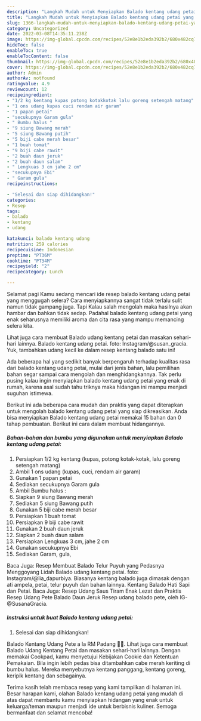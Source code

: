 ```yaml
---
description: "Langkah Mudah untuk Menyiapkan Balado kentang udang petai yang Lezat Sekali, Buat Buka Puasa Bisa Manjain Lidah"
title: "Langkah Mudah untuk Menyiapkan Balado kentang udang petai yang Lezat Sekali, Buat Buka Puasa Bisa Manjain Lidah"
slug: 1366-langkah-mudah-untuk-menyiapkan-balado-kentang-udang-petai-yang-lezat-sekali-buat-buka-puasa-bisa-manjain-lidah
category: Uncategorized
date: 2022-03-08T14:35:11.238Z
image: https://img-global.cpcdn.com/recipes/52e8e1b2eda392b2/680x482cq70/balado-kentang-udang-petai-foto-resep-utama.jpg
hideToc: false
enableToc: true
enableTocContent: false
thumbnail: https://img-global.cpcdn.com/recipes/52e8e1b2eda392b2/680x482cq70/balado-kentang-udang-petai-foto-resep-utama.jpg
cover: https://img-global.cpcdn.com/recipes/52e8e1b2eda392b2/680x482cq70/balado-kentang-udang-petai-foto-resep-utama.jpg
author: Admin
authorAv: notfound
ratingvalue: 4.9
reviewcount: 12
recipeingredient:
- "1/2 kg kentang kupas potong kotakkotak lalu goreng setengah matang"
- "1 ons udang kupas cuci rendam air garam"
- "1 papan petai"
- "secukupnya Garam gula"
- " Bumbu halus "
- "9 siung Bawang merah"
- "5 siung Bawang putih"
- "5 biji cabe merah besar"
- "1 buah tomat"
- "9 biji cabe rawit"
- "2 buah daun jeruk"
- "2 buah daun salam"
- " Lengkuas 3 cm jahe 2 cm"
- "secukupnya Ebi"
- " Garam gula"
recipeinstructions:

- "Selesai dan siap dihidangkan!"
categories:
- Resep
tags:
- balado
- kentang
- udang

katakunci: balado kentang udang 
nutrition: 259 calories
recipecuisine: Indonesian
preptime: "PT36M"
cooktime: "PT34M"
recipeyield: "2"
recipecategory: Lunch

---
```



Selamat pagi Kamu sedang mencari ide resep balado kentang udang petai yang menggugah selera? Cara menyiapkannya sangat tidak terlalu sulit namun tidak gampang juga. Tapi Kalau salah mengolah maka hasilnya akan hambar dan bahkan tidak sedap. Padahal balado kentang udang petai yang enak seharusnya memiliki aroma dan cita rasa yang mampu memancing selera kita.


Lihat juga cara membuat Balado udang kentang petai dan masakan sehari-hari lainnya. Balado kentang udang petai. foto: Instagram/@susan_gracia. Yuk, tambahkan udang kecil ke dalam resep kentang balado satu ini!

Ada beberapa hal yang sedikit banyak berpengaruh terhadap kualitas rasa dari balado kentang udang petai, mulai dari jenis bahan, lalu pemilihan bahan segar sampai cara mengolah dan menghidangkannya. Tak perlu pusing kalau ingin menyiapkan balado kentang udang petai yang enak di rumah, karena asal sudah tahu triknya maka hidangan ini mampu menjadi suguhan istimewa.


Berikut ini ada beberapa cara mudah dan praktis yang dapat diterapkan untuk mengolah balado kentang udang petai yang siap dikreasikan. Anda bisa menyiapkan Balado kentang udang petai memakai 15 bahan dan 0 tahap pembuatan. Berikut ini cara dalam membuat hidangannya.

<!--inarticleads1-->

##### Bahan-bahan dan bumbu yang digunakan untuk menyiapkan Balado kentang udang petai:

1. Persiapkan 1/2 kg kentang (kupas, potong kotak-kotak, lalu goreng setengah matang)
1. Ambil 1 ons udang (kupas, cuci, rendam air garam)
1. Gunakan 1 papan petai
1. Sediakan secukupnya Garam gula
1. Ambil  Bumbu halus :
1. Siapkan 9 siung Bawang merah
1. Sediakan 5 siung Bawang putih
1. Gunakan 5 biji cabe merah besar
1. Persiapkan 1 buah tomat
1. Persiapkan 9 biji cabe rawit
1. Gunakan 2 buah daun jeruk
1. Siapkan 2 buah daun salam
1. Persiapkan  Lengkuas 3 cm, jahe 2 cm
1. Gunakan secukupnya Ebi
1. Sediakan  Garam, gula,


Baca Juga: Resep Membuat Balado Telur Puyuh yang Pedasnya Menggoyang Lidah Balado udang kentang petai. foto: Instagram/@lia_dapurbiya. Biasanya kentang balado juga dimasak dengan ati ampela, petai, telur puyuh dan bahan lainnya. Kentang Balado Hati Sapi dan Petai. Baca Juga: Resep Udang Saus Tiram Enak Lezat dan Praktis Resep Udang Pete Balado Daun Jeruk⁣ Resep udang balado pete, oleh IG-@SusanaGracia. 

<!--inarticleads2-->

##### Instruksi untuk buat Balado kentang udang petai:


1. Selesai dan siap dihidangkan!

Balado Kentang Udang Pete a la RM Padang 👍🏼. Lihat juga cara membuat Balado Udang Kentang Petai dan masakan sehari-hari lainnya. Dengan memakai Cookpad, kamu menyetujui Kebijakan Cookie dan Ketentuan Pemakaian. Bila ingin lebih pedas bisa ditambahkan cabe merah keriting di bumbu halus. Mereka menyebutnya kentang panggang, kentang goreng, keripik kentang dan sebagainya. 

Terima kasih telah membaca resep yang kami tampilkan di halaman ini. Besar harapan kami, olahan Balado kentang udang petai yang mudah di atas dapat membantu kamu menyiapkan hidangan yang enak untuk keluarga/teman maupun menjadi ide untuk berbisnis kuliner. Semoga bermanfaat dan selamat mencoba!
